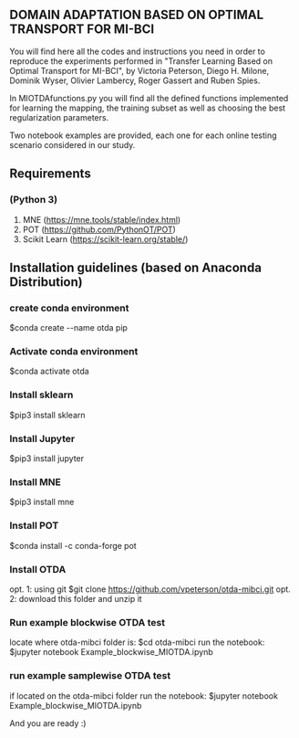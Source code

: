 ## DOMAIN ADAPTATION BASED ON OPTIMAL TRANSPORT FOR MI-BCI

You will find here all the codes and instructions you need in order to reproduce the experiments performed in "Transfer Learning Based on Optimal Transport for MI-BCI", by Victoria Peterson, Diego H. Milone, Dominik Wyser, Olivier Lambercy, Roger Gassert and Ruben Spies.

In MIOTDAfunctions.py you will find all the defined functions implemented for learning the mapping, the training subset as well as choosing the best regularization parameters. 

Two notebook examples are provided, each one for each online testing scenario considered in our study. 

## Requirements 
### (Python 3)
1) MNE (https://mne.tools/stable/index.html)
2) POT (https://github.com/PythonOT/POT)
3) Scikit Learn (https://scikit-learn.org/stable/)

## Installation guidelines (based on Anaconda Distribution)
### create conda environment
$conda create --name otda pip
### Activate conda environment
$conda activate otda
### Install sklearn
$pip3 install sklearn
### Install Jupyter
$pip3 install jupyter
### Install MNE
$pip3 install mne
### Install POT 
$conda install -c conda-forge pot
### Install OTDA
opt. 1: using git
$git clone https://github.com/vpeterson/otda-mibci.git
opt. 2: download this folder and unzip it
### Run example blockwise OTDA test
locate where otda-mibci folder is:
$cd otda-mibci
run the notebook:
$jupyter notebook Example_blockwise_MIOTDA.ipynb
### run example samplewise OTDA test
if located on the otda-mibci folder run the notebook:
$jupyter notebook Example_blockwise_MIOTDA.ipynb

And you are ready :)

